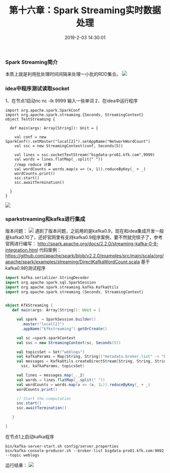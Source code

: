 ﻿---
title: 第十六章：Spark Streaming实时数据处理
date: 2019-2-03 14:30:01
categories: "用户日志实时与离线分析系统" 
tags: 
 - 项目
---

### Spark Streaming简介
本质上就是利用批处理时间间隔来处理一小批的RDD集合。
![](http://ww1.sinaimg.cn/large/005BOtkIly1fzosp71irxj30g108hq75.jpg)

### idea中程序测试读取socket
1、在节点1启动nc
nc -lk 9999
输入一些单词
2、在idea中运行程序
```
import org.apache.spark.SparkConf
import org.apache.spark.streaming.{Seconds, StreamingContext}
object TestStreaming {

  def main(args: Array[String]): Unit = {

    val conf = new SparkConf().setMaster("local[2]").setAppName("NetworkWordCount")
    val ssc = new StreamingContext(conf, Seconds(5))

    val lines = ssc.socketTextStream("bigdata-pro01.kfk.com",9999)
    val words = lines.flatMap(_.split(" "))
    //map reduce 计算
    val wordCounts = words.map(x => (x, 1)).reduceByKey(_ + _)
    wordCounts.print()
    ssc.start()
    ssc.awaitTermination()

  }
}
```
![](http://ww1.sinaimg.cn/large/005BOtkIly1fzot0y7ib8j30tl0a4mxy.jpg)

### sparkstreaming和kafka进行集成
版本问题：
![](http://ww1.sinaimg.cn/large/005BOtkIly1fzr9u0l3szj31cl048js0.jpg)
遇到了版本问题，之前用的是kafka0.9，现在和idea集成开发一般是kafka0.10了，还好官网里有支持kafka0.9程序案例，要不然就完犊子了，参考官网进行编写：
http://spark.apache.org/docs/2.2.0/streaming-kafka-0-8-integration.html
代码案例：https://github.com/apache/spark/blob/v2.2.0/examples/src/main/scala/org/apache/spark/examples/streaming/DirectKafkaWordCount.scala
基于kafka0.9的测试程序
```scala
import kafka.serializer.StringDecoder
import org.apache.spark.sql.SparkSession
import org.apache.spark.streaming.kafka.KafkaUtils
import org.apache.spark.streaming.{Seconds, StreamingContext}


object KfkStreaming {
   def main(args: Array[String]): Unit = {

     val spark  = SparkSession.builder()
       .master("local[2]")
       .appName("kfkstreaming").getOrCreate()

     val sc =spark.sparkContext
     val ssc = new StreamingContext(sc, Seconds(5))

     val topicsSet = Set("weblogs")
     val kafkaParams = Map[String, String]("metadata.broker.list" -> "bigdata-pro01.kfk.com:9092")
     val messages = KafkaUtils.createDirectStream[String, String, StringDecoder, StringDecoder](
       ssc, kafkaParams, topicsSet)

     val lines = messages.map(_._2)
     val words = lines.flatMap(_.split(" "))
     val wordCounts = words.map(x => (x, 1L)).reduceByKey(_ + _)
     wordCounts.print()

     // Start the computation
     ssc.start()
     ssc.awaitTermination()

   }

}

```
在节点1上启动kafka程序
```
bin/kafka-server-start.sh config/server.properties
bin/kafka-console-producer.sh --broker-list bigdata-pro01.kfk.com:9092 --topic weblogs

```
运行结果：
![](http://ww1.sinaimg.cn/large/005BOtkIly1fzr9tkp4szj30om07paas.jpg)